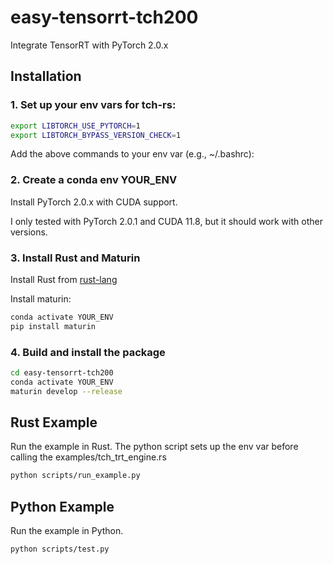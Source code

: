 # easy-tensorrt-tch200

Integrate TensorRT with PyTorch 2.0.x

## Installation

### 1. Set up your env vars for tch-rs:

```bash
export LIBTORCH_USE_PYTORCH=1
export LIBTORCH_BYPASS_VERSION_CHECK=1
```

Add the above commands to your env var (e.g., ~/.bashrc):

### 2. Create a conda env YOUR_ENV

Install PyTorch 2.0.x with CUDA support.

I only tested with PyTorch 2.0.1 and CUDA 11.8, but it should work with other versions.

### 3. Install Rust and Maturin

Install Rust from [rust-lang](https://www.rust-lang.org)

Install maturin:

```bash
conda activate YOUR_ENV
pip install maturin
```

### 4. Build and install the package

```bash
cd easy-tensorrt-tch200
conda activate YOUR_ENV
maturin develop --release
```

## Rust Example

Run the example in Rust.
The python script sets up the env var before calling the examples/tch_trt_engine.rs
```bash
python scripts/run_example.py
```

## Python Example

Run the example in Python.
```bash
python scripts/test.py
```

